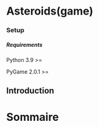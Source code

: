 # Asteroids(game)

### Setup
##### Requirements 
Python 3.9 >=

PyGame 2.0.1 >=


## Introduction 


# Sommaire



